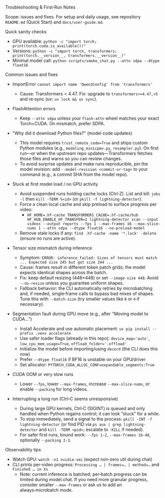 Troubleshooting & First‑Run Notes

Scope: issues and fixes. For setup and daily usage, see repository `README.md` (Quick Start) and `docs/user-guide.md`.

Quick sanity checks

- GPU available: `python -c "import torch; print(torch.cuda.is_available())"`
- Versions: `python -c "import torch, transformers; print(torch.__version__, transformers.__version__)"`
- Minimal model call: `python scripts/smoke_chat.py --attn sdpa --dtype float16`

Common issues and fixes

- ImportError `cannot import name 'Qwen3Config' from 'transformers'`
  - Cause: Transformers < 4.47. Fix: upgrade to `transformers>=4.47,<5` and re‑sync (uv: `uv lock && uv sync`).

- FlashAttention errors
  - Keep `--attn sdpa` unless your `flash-attn` wheel matches your exact Torch+CUDA. On mismatch, prefer SDPA.

- "Why did it download Python files?" (model code updates)
  - This model requires `trust_remote_code=True` and ships custom Python modules (e.g., `modeling_minicpmv.py`, `resampler.py`). On first run—or when the upstream repo updates—Transformers fetches those files and warns so you can review changes.
  - To avoid surprise updates and make runs reproducible, pin the model revision: add `--model-revision <commit-or-tag>` to your command (e.g., a commit SHA from the model repo).

- Stuck at first model load / no GPU activity
  - Avoid suspended runs holding cache locks (Ctrl‑Z). List and kill: `jobs -l` then `kill -TERM %<id>` (or `pkill -f lightning-detector`).
  - Force a clean local cache and skip preload to surface progress per video:
    - `HF_HOME=.hf-cache TRANSFORMERS_CACHE=.hf-cache/hub HF_HUB_ENABLE_HF_TRANSFER=1 lightning-detector scan --input videos --output reports --fps 1 --max-frames 16 --max-slice-nums 1 --attn sdpa --dtype float16 --no-preload-model`
  - Remove stale locks if any: `find .hf-cache -name '*.lock' -delete` (ensure no runs are active).

- Tensor size mismatch during inference
  - Symptom: `ERROR: inference_failed: Sizes of tensors must match ... Expected size 245 but got size 244 ...`
  - Cause: frames result in different token patch grids; the model expects identical shapes across the batch.
  - Fix: keep default resizing (448×448) or set `--image-size 448`. Avoid `--no-resize` unless you guarantee uniform shapes.
  - Fallback behavior: the CLI automatically retries by microbatching and, if needed, single‑frame calls to bypass bad mixes of shapes. Tune this with `--batch-size` (try smaller values like `8` or `4` if necessary).

- Segmentation fault during GPU move (e.g., after "Moving model to CUDA…")
  - Install Accelerate and use automatic placement: `uv pip install --prefix .venv accelerate`
  - Use safer loader flags (already in this repo): `device_map='auto'`, `low_cpu_mem_usage=True`, `offload_folder='.offload'`
  - Initialize the model before importing/using `decord` (the CLI does this now)
  - Prefer `--dtype float16` if BF16 is unstable on your GPU/driver
  - Set allocator: `PYTORCH_CUDA_ALLOC_CONF=expandable_segments:True`

- CUDA OOM or very slow runs
  - Lower `--fps`, lower `--max-frames`, increase `--max-slice-nums`, or enable `--packing` for long videos.

- Interrupting a long run (Ctrl‑C seems unresponsive)
  - During large GPU kernels, Ctrl‑C (SIGINT) is queued and only handled when Python regains control; it can look “stuck” for a while.
  - To stop immediately, send a signal to the process: `pkill -INT -f lightning-detector` (or find PID via `ps aux | grep lightning-detector` and `kill -TERM <pid>`; escalate to `-KILL` if needed).
  - For safer first runs, bound work: `--fps 1-2`, `--max-frames 16-48`, optionally `--packing 2-3`.

Observability tips

- Watch GPU: `watch -n1 nvidia-smi` (expect non‑zero util during chat)
- CLI prints per‑video progress: `Processing … | frames=… | method=…` and `Finished … in Xs`
  - Note: current inference is batched; per‑batch progress can be limited during model.chat. If you need more granular progress, consider smaller `--max-frames` or ask us to add an always‑microbatch mode.

